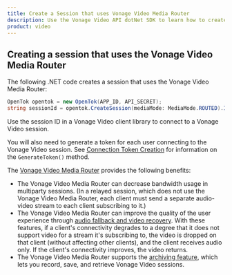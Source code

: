 ```yaml
---
title: Create a Session that uses Vonage Video Media Router
description: Use the Vonage Video API dotNet SDK to learn how to create a session. Sessions allow participants to use audio, video, and messaging functionality in your application.
product: video
---
```


## Creating a session that uses the Vonage Video Media Router

The following .NET code creates a session that uses the Vonage Video Media Router:

``` c#
OpenTok opentok = new OpenTok(APP_ID, API_SECRET);
string sessionId = opentok.CreateSession(mediaMode: MediaMode.ROUTED).Id;
```

Use the session ID in a Vonage Video client library to connect to a Vonage Video session.

You will also need to generate a token for each user connecting to the Vonage Video session. See [Connection Token Creation](/video/tutorials/create-token) for information on the `GenerateToken()` method.

The [Vonage Video Media Router](/video/guides/create-session#the-media-router-and-media-modes) provides the following benefits:

* The Vonage Video Media Router can decrease bandwidth usage in multiparty sessions. (In a relayed session, which does not use the Vonage Video Media Router, each client must send a separate audio-video stream to each client subscribing to it.)
* The Vonage Video Media Router can improve the quality of the user experience through [audio fallback and video recovery](https://www.vonage.com/communications-apis/video/features). With these features, if a client's connectivity degrades to a degree that it does not support video for a stream it's subscribing to, the video is dropped on that client (without affecting other clients), and the client receives audio only. If the client's connectivity improves, the video returns.
* The Vonage Video Media Router supports the [archiving feature](https://www.vonage.com/communications-apis/video/features), which lets you record, save, and retrieve Vonage Video sessions.
